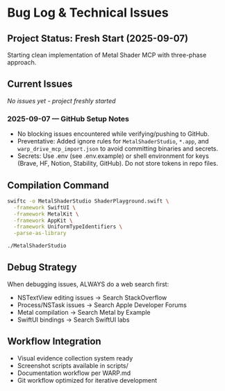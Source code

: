 # Bug Log & Technical Issues

## Project Status: Fresh Start (2025-09-07)
Starting clean implementation of Metal Shader MCP with three-phase approach.

## Current Issues
*No issues yet - project freshly started*

### 2025-09-07 — GitHub Setup Notes
- No blocking issues encountered while verifying/pushing to GitHub.
- Preventative: Added ignore rules for `MetalShaderStudio`, `*.app`, and `warp_drive_mcp_import.json` to avoid committing binaries and secrets.
- Secrets: Use .env (see .env.example) or shell environment for keys (Brave, HF, Notion, Stability, GitHub). Do not store tokens in repo files.

## Compilation Command
```bash
swiftc -o MetalShaderStudio ShaderPlayground.swift \
  -framework SwiftUI \
  -framework MetalKit \
  -framework AppKit \
  -framework UniformTypeIdentifiers \
  -parse-as-library

./MetalShaderStudio
```

## Debug Strategy
When debugging issues, ALWAYS do a web search first:
- NSTextView editing issues → Search StackOverflow
- Process/NSTask issues → Search Apple Developer Forums
- Metal compilation → Search Metal by Example
- SwiftUI bindings → Search SwiftUI labs

## Workflow Integration
- Visual evidence collection system ready
- Screenshot scripts available in scripts/
- Documentation workflow per WARP.md
- Git workflow optimized for iterative development
